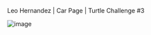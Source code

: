 Leo Hernandez | Car Page | Turtle Challenge #3

![image](https://github.com/user-attachments/assets/e796ab58-d5f0-4ab8-9be6-f1ad708295dd)
